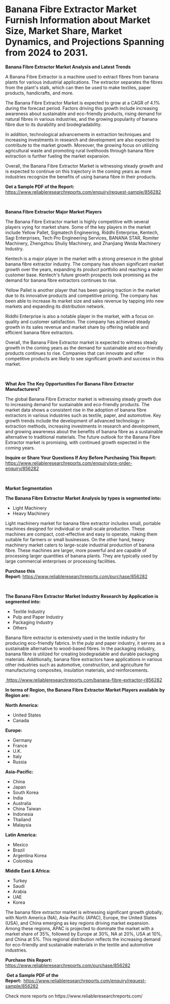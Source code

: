 <p><h1>Banana Fibre Extractor Market Furnish Information about Market Size, Market Share, Market Dynamics, and Projections Spanning from 2024 to 2031.</h1></p><p><strong>Banana Fibre Extractor Market Analysis and Latest Trends</strong></p>
<p><p>A Banana Fibre Extractor is a machine used to extract fibres from banana plants for various industrial applications. The extractor separates the fibres from the plant's stalk, which can then be used to make textiles, paper products, handicrafts, and more.</p><p>The Banana Fibre Extractor Market is expected to grow at a CAGR of 4.1% during the forecast period. Factors driving this growth include increasing awareness about sustainable and eco-friendly products, rising demand for natural fibres in various industries, and the growing popularity of banana fibre due to its durability and biodegradability.</p><p>In addition, technological advancements in extraction techniques and increasing investments in research and development are also expected to contribute to the market growth. Moreover, the growing focus on utilizing agricultural waste and promoting rural livelihoods through banana fibre extraction is further fueling the market expansion.</p><p>Overall, the Banana Fibre Extractor Market is witnessing steady growth and is expected to continue on this trajectory in the coming years as more industries recognize the benefits of using banana fibre in their products.</p></p>
<p><strong>Get a Sample PDF of the Report:&nbsp;</strong> <a href="https://www.reliableresearchreports.com/enquiry/request-sample/856282">https://www.reliableresearchreports.com/enquiry/request-sample/856282</a></p>
<p>&nbsp;</p>
<p><strong>Banana Fibre Extractor Major Market Players</strong></p>
<p><p>The Banana Fibre Extractor market is highly competitive with several players vying for market share. Some of the key players in the market include Yellow Pallet, Sigmatech Engineering, Riddhi Enterprise, Kentech, Sagi Enterprises, Tech Pro Engineering Services, BANANA STAR, Romiter Machinery, Zhengzhou Shuliy Machinery, and Zhanjiang Weida Machinery Industry.</p><p>Kentech is a major player in the market with a strong presence in the global banana fibre extractor industry. The company has shown significant market growth over the years, expanding its product portfolio and reaching a wider customer base. Kentech's future growth prospects look promising as the demand for banana fibre extractors continues to rise.</p><p>Yellow Pallet is another player that has been gaining traction in the market due to its innovative products and competitive pricing. The company has been able to increase its market size and sales revenue by tapping into new markets and expanding its distribution network.</p><p>Riddhi Enterprise is also a notable player in the market, with a focus on quality and customer satisfaction. The company has achieved steady growth in its sales revenue and market share by offering reliable and efficient banana fibre extractors.</p><p>Overall, the Banana Fibre Extractor market is expected to witness steady growth in the coming years as the demand for sustainable and eco-friendly products continues to rise. Companies that can innovate and offer competitive products are likely to see significant growth and success in this market.</p></p>
<p>&nbsp;</p>
<p><strong>What Are The Key Opportunities For Banana Fibre Extractor Manufacturers?</strong></p>
<p><p>The global Banana Fibre Extractor market is witnessing steady growth due to increasing demand for sustainable and eco-friendly products. The market data shows a consistent rise in the adoption of banana fibre extractors in various industries such as textile, paper, and automotive. Key growth trends include the development of advanced technology in extraction methods, increasing investments in research and development, and growing awareness about the benefits of banana fibre as a sustainable alternative to traditional materials. The future outlook for the Banana Fibre Extractor market is promising, with continued growth expected in the coming years.</p></p>
<p><strong>Inquire or Share Your Questions If Any Before Purchasing This Report:</strong> <a href="https://www.reliableresearchreports.com/enquiry/pre-order-enquiry/856282">https://www.reliableresearchreports.com/enquiry/pre-order-enquiry/856282</a></p>
<p>&nbsp;</p>
<p><strong>Market Segmentation</strong></p>
<p><strong>The Banana Fibre Extractor Market Analysis by types is segmented into:</strong></p>
<p><ul><li>Light Machinery</li><li>Heavy Machinery</li></ul></p>
<p><p>Light machinery market for banana fibre extractor includes small, portable machines designed for individual or small-scale production. These machines are compact, cost-effective and easy to operate, making them suitable for farmers or small businesses. On the other hand, heavy machinery market caters to large-scale industrial production of banana fibre. These machines are larger, more powerful and are capable of processing larger quantities of banana plants. They are typically used by large commercial enterprises or processing facilities.</p></p>
<p><strong>Purchase this Report:&nbsp;</strong><a href="https://www.reliableresearchreports.com/purchase/856282">https://www.reliableresearchreports.com/purchase/856282</a></p>
<p>&nbsp;</p>
<p><strong>The Banana Fibre Extractor Market Industry Research by Application is segmented into:</strong></p>
<p><ul><li>Textile Industry</li><li>Pulp and Paper Industry</li><li>Packaging Industry</li><li>Others</li></ul></p>
<p><p>Banana fibre extractor is extensively used in the textile industry for producing eco-friendly fabrics. In the pulp and paper industry, it serves as a sustainable alternative to wood-based fibres. In the packaging industry, banana fibre is utilized for creating biodegradable and durable packaging materials. Additionally, banana fibre extractors have applications in various other industries such as automotive, construction, and agriculture for manufacturing composites, insulation materials, and reinforcements.</p></p>
<p><a href="https://www.reliableresearchreports.com/banana-fibre-extractor-r856282">&nbsp;https://www.reliableresearchreports.com/banana-fibre-extractor-r856282</a></p>
<p><strong>In terms of Region, the Banana Fibre Extractor Market Players available by Region are:</strong></p>
<p>
    <p> <strong> North America: </strong>
        <ul>
            <li>United States</li>
            <li>Canada</li>
        </ul>
        </p> 
    <p> <strong> Europe: </strong>
        <ul>
            <li>Germany</li>
            <li>France</li>
            <li>U.K.</li>
            <li>Italy</li>
            <li>Russia</li>
        </ul>
        </p> 
    <p> <strong> Asia-Pacific: </strong>
        <ul>
            <li>China</li>
            <li>Japan</li>
            <li>South Korea</li>
            <li>India</li>
            <li>Australia</li>
            <li>China Taiwan</li>
            <li>Indonesia</li>
            <li>Thailand</li>
            <li>Malaysia</li>
        </ul>
        </p> 
    <p> <strong> Latin America: </strong>
        <ul>
            <li>Mexico</li>
            <li>Brazil</li>
            <li>Argentina Korea</li>
            <li>Colombia</li>
        </ul>
        </p> 
    <p> <strong> Middle East & Africa: </strong>
        <ul>
            <li>Turkey</li>
            <li>Saudi</li>
            <li>Arabia</li>
            <li>UAE</li>
            <li>Korea</li>
        </ul>
    </p>
    </p>
<p><p>The banana fibre extractor market is witnessing significant growth globally, with North America (NA), Asia-Pacific (APAC), Europe, the United States (USA), and China emerging as key regions driving market expansion. Among these regions, APAC is projected to dominate the market with a market share of 35%, followed by Europe at 30%, NA at 20%, USA at 10%, and China at 5%. This regional distribution reflects the increasing demand for eco-friendly and sustainable materials in the textile and automotive industries.</p></p>
<p><strong>Purchase this Report: </strong><a href="https://www.reliableresearchreports.com/purchase/856282">https://www.reliableresearchreports.com/purchase/856282</a></p>
<p>&nbsp;<strong>Get a Sample PDF of the Report:&nbsp;&nbsp;</strong><a href="https://www.reliableresearchreports.com/enquiry/request-sample/856282">https://www.reliableresearchreports.com/enquiry/request-sample/856282</a></p>
<p><strong></strong></p>
<p>Check more reports on https://www.reliableresearchreports.com/</p>